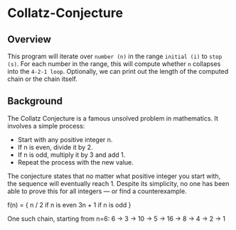 # Collatz-Conjecture

## Overview
This program will iterate over `number (n)` in the range `initial (i)` to `stop (s)`. For each number in the range, this will compute whether `n` collapses into the `4-2-1 loop`. Optionally, we can print out the length of the computed chain or the chain itself.

## Background
The Collatz Conjecture is a famous unsolved problem in mathematics. It involves a simple process:
* Start with any positive integer n.
* If n is even, divide it by 2.
* If n is odd, multiply it by 3 and add 1.
* Repeat the process with the new value.

The conjecture states that no matter what positive integer you start with, the sequence will eventually reach 1.
Despite its simplicity, no one has been able to prove this for all integers — or find a counterexample.

f(n) = { n / 2       if n is even
         3n + 1      if n is odd
}

One such chain, starting from n=6:
6 → 3 → 10 → 5 → 16 → 8 → 4 → 2 → 1
